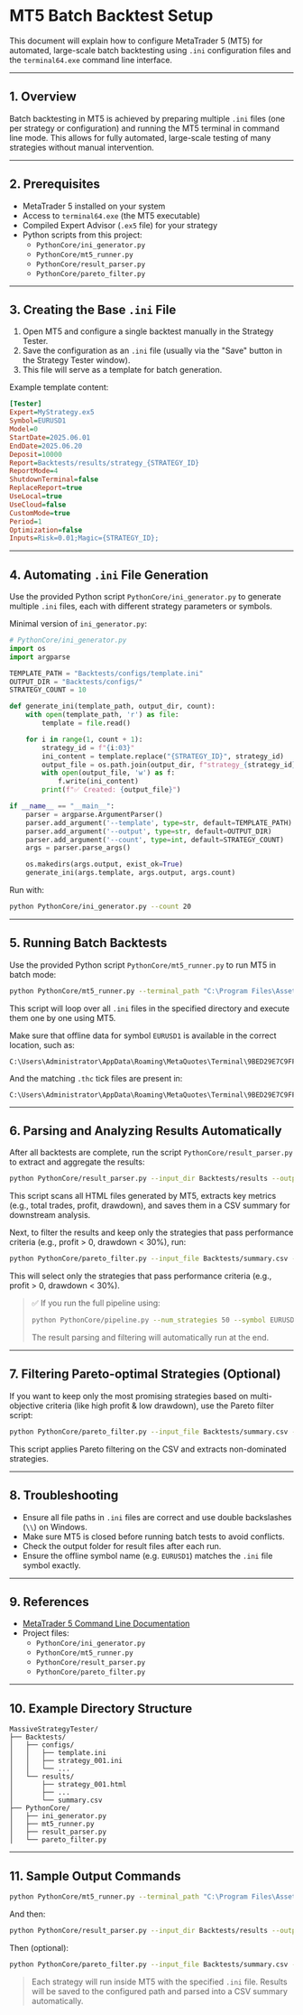 # MT5 Batch Backtest Setup

This document will explain how to configure MetaTrader 5 (MT5) for automated, large-scale batch backtesting using `.ini` configuration files and the `terminal64.exe` command line interface.

---

## 1. Overview

Batch backtesting in MT5 is achieved by preparing multiple `.ini` files (one per strategy or configuration) and running the MT5 terminal in command line mode. This allows for fully automated, large-scale testing of many strategies without manual intervention.

---

## 2. Prerequisites
- MetaTrader 5 installed on your system
- Access to `terminal64.exe` (the MT5 executable)
- Compiled Expert Advisor (`.ex5` file) for your strategy
- Python scripts from this project:
  - `PythonCore/ini_generator.py`
  - `PythonCore/mt5_runner.py`
  - `PythonCore/result_parser.py`
  - `PythonCore/pareto_filter.py`

---

## 3. Creating the Base `.ini` File

1. Open MT5 and configure a single backtest manually in the Strategy Tester.
2. Save the configuration as an `.ini` file (usually via the "Save" button in the Strategy Tester window).
3. This file will serve as a template for batch generation.

Example template content:

```ini
[Tester]
Expert=MyStrategy.ex5
Symbol=EURUSD1
Model=0
StartDate=2025.06.01
EndDate=2025.06.20
Deposit=10000
Report=Backtests/results/strategy_{STRATEGY_ID}
ReportMode=4
ShutdownTerminal=false
ReplaceReport=true
UseLocal=true
UseCloud=false
CustomMode=true
Period=1
Optimization=false
Inputs=Risk=0.01;Magic={STRATEGY_ID};
```

---

## 4. Automating `.ini` File Generation

Use the provided Python script `PythonCore/ini_generator.py` to generate multiple `.ini` files, each with different strategy parameters or symbols.

Minimal version of `ini_generator.py`:

```python
# PythonCore/ini_generator.py
import os
import argparse

TEMPLATE_PATH = "Backtests/configs/template.ini"
OUTPUT_DIR = "Backtests/configs/"
STRATEGY_COUNT = 10

def generate_ini(template_path, output_dir, count):
    with open(template_path, 'r') as file:
        template = file.read()

    for i in range(1, count + 1):
        strategy_id = f"{i:03}"
        ini_content = template.replace("{STRATEGY_ID}", strategy_id)
        output_file = os.path.join(output_dir, f"strategy_{strategy_id}.ini")
        with open(output_file, 'w') as f:
            f.write(ini_content)
        print(f"✅ Created: {output_file}")

if __name__ == "__main__":
    parser = argparse.ArgumentParser()
    parser.add_argument('--template', type=str, default=TEMPLATE_PATH)
    parser.add_argument('--output', type=str, default=OUTPUT_DIR)
    parser.add_argument('--count', type=int, default=STRATEGY_COUNT)
    args = parser.parse_args()

    os.makedirs(args.output, exist_ok=True)
    generate_ini(args.template, args.output, args.count)
```

Run with:
```bash
python PythonCore/ini_generator.py --count 20
```

---

## 5. Running Batch Backtests

Use the provided Python script `PythonCore/mt5_runner.py` to run MT5 in batch mode:

```bash
python PythonCore/mt5_runner.py --terminal_path "C:\Program Files\Assets Global MetaTrader 5 Terminal\terminal64.exe" --config_dir "Backtests/configs"
```

This script will loop over all `.ini` files in the specified directory and execute them one by one using MT5.

Make sure that offline data for symbol `EURUSD1` is available in the correct location, such as:
```
C:\Users\Administrator\AppData\Roaming\MetaQuotes\Terminal\9BED29E7C9FF09009AD0965CA30D5330\bases\Custom\history\EURUSD1\cache\M1.hc
```
And the matching `.thc` tick files are present in:
```
C:\Users\Administrator\AppData\Roaming\MetaQuotes\Terminal\9BED29E7C9FF09009AD0965CA30D5330\bases\Custom\ticks\EURUSD1
```

---

## 6. Parsing and Analyzing Results Automatically

After all backtests are complete, run the script `PythonCore/result_parser.py` to extract and aggregate the results:

```bash
python PythonCore/result_parser.py --input_dir Backtests/results --output_file Backtests/summary.csv
```

This script scans all HTML files generated by MT5, extracts key metrics (e.g., total trades, profit, drawdown), and saves them in a CSV summary for downstream analysis.

Next, to filter the results and keep only the strategies that pass performance criteria (e.g., profit > 0, drawdown < 30%), run:

```bash
python PythonCore/pareto_filter.py --input_file Backtests/summary.csv --output_file Backtests/filtered_strategies.csv
```

This will select only the strategies that pass performance criteria (e.g., profit > 0, drawdown < 30%).

> ✅ If you run the full pipeline using:
> ```bash
> python PythonCore/pipeline.py --num_strategies 50 --symbol EURUSD --data Data/prepared_m1.csv
> ```
> The result parsing and filtering will automatically run at the end.

---

## 7. Filtering Pareto-optimal Strategies (Optional)

If you want to keep only the most promising strategies based on multi-objective criteria (like high profit & low drawdown), use the Pareto filter script:

```bash
python PythonCore/pareto_filter.py --input_file Backtests/summary.csv --output_file Backtests/filtered_strategies.csv
```

This script applies Pareto filtering on the CSV and extracts non-dominated strategies.

---

## 8. Troubleshooting
- Ensure all file paths in `.ini` files are correct and use double backslashes (`\\`) on Windows.
- Make sure MT5 is closed before running batch tests to avoid conflicts.
- Check the output folder for result files after each run.
- Ensure the offline symbol name (e.g. `EURUSD1`) matches the `.ini` file symbol exactly.

---

## 9. References
- [MetaTrader 5 Command Line Documentation](https://www.metatrader5.com/en/terminal/help/start_advanced/command_line)
- Project files:
  - `PythonCore/ini_generator.py`
  - `PythonCore/mt5_runner.py`
  - `PythonCore/result_parser.py`
  - `PythonCore/pareto_filter.py`

---

## 10. Example Directory Structure

```
MassiveStrategyTester/
├── Backtests/
│   ├── configs/
│   │   ├── template.ini
│   │   ├── strategy_001.ini
│   │   └── ...
│   └── results/
│       ├── strategy_001.html
│       ├── ...
│       └── summary.csv
├── PythonCore/
│   ├── ini_generator.py
│   ├── mt5_runner.py
│   ├── result_parser.py
│   └── pareto_filter.py
```

---

## 11. Sample Output Commands

```bash
python PythonCore/mt5_runner.py --terminal_path "C:\Program Files\Assets Global MetaTrader 5 Terminal\terminal64.exe" --config_dir "Backtests/configs"
```

And then:

```bash
python PythonCore/result_parser.py --input_dir Backtests/results --output_file Backtests/summary.csv
```

Then (optional):

```bash
python PythonCore/pareto_filter.py --input_file Backtests/summary.csv --output_file Backtests/filtered_strategies.csv
```

> Each strategy will run inside MT5 with the specified `.ini` file. Results will be saved to the configured path and parsed into a CSV summary automatically.
